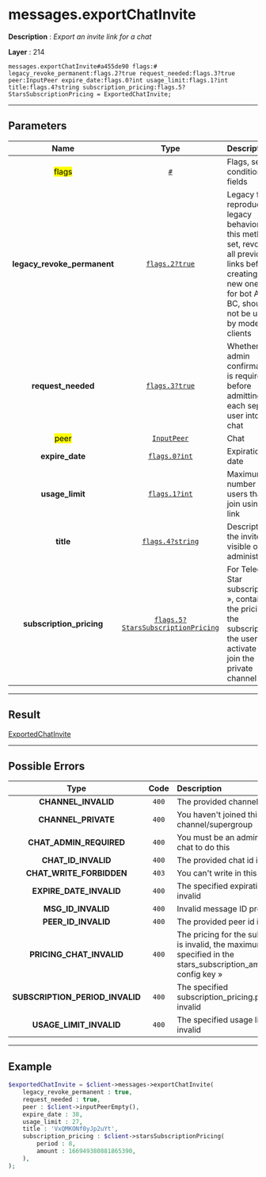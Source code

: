 # messages.exportChatInvite

**Description** : *Export an invite link for a chat*

**Layer** : 214

```tl
messages.exportChatInvite#a455de90 flags:# legacy_revoke_permanent:flags.2?true request_needed:flags.3?true peer:InputPeer expire_date:flags.0?int usage_limit:flags.1?int title:flags.4?string subscription_pricing:flags.5?StarsSubscriptionPricing = ExportedChatInvite;
```

---

## Parameters

| Name | Type | Description |
| :---: | :---: | :--- |
| <mark>flags</mark> | [`#`](type/#) | Flags, see TL conditional fields |
| **legacy_revoke_permanent** | [`flags.2?true`](type/true) | Legacy flag, reproducing legacy behavior of this method: if set, revokes all previous links before creating a new one. Kept for bot API BC, should not be used by modern clients |
| **request_needed** | [`flags.3?true`](type/true) | Whether admin confirmation is required before admitting each separate user into the chat |
| <mark>peer</mark> | [`InputPeer`](type/InputPeer) | Chat |
| **expire_date** | [`flags.0?int`](type/int) | Expiration date |
| **usage_limit** | [`flags.1?int`](type/int) | Maximum number of users that can join using this link |
| **title** | [`flags.4?string`](type/string) | Description of the invite link, visible only to administrators |
| **subscription_pricing** | [`flags.5?StarsSubscriptionPricing`](type/StarsSubscriptionPricing) | For Telegram Star subscriptions », contains the pricing of the subscription the user must activate to join the private channel |

---

## Result

[ExportedChatInvite](type/ExportedChatInvite)

---

## Possible Errors

| Type | Code | Description |
| :---: | :---: | :--- |
| **CHANNEL_INVALID** | `400` | The provided channel is invalid |
| **CHANNEL_PRIVATE** | `400` | You haven't joined this channel/supergroup |
| **CHAT_ADMIN_REQUIRED** | `400` | You must be an admin in this chat to do this |
| **CHAT_ID_INVALID** | `400` | The provided chat id is invalid |
| **CHAT_WRITE_FORBIDDEN** | `403` | You can't write in this chat |
| **EXPIRE_DATE_INVALID** | `400` | The specified expiration date is invalid |
| **MSG_ID_INVALID** | `400` | Invalid message ID provided |
| **PEER_ID_INVALID** | `400` | The provided peer id is invalid |
| **PRICING_CHAT_INVALID** | `400` | The pricing for the subscription is invalid, the maximum price is specified in the stars_subscription_amount_max config key » |
| **SUBSCRIPTION_PERIOD_INVALID** | `400` | The specified subscription_pricing.period is invalid |
| **USAGE_LIMIT_INVALID** | `400` | The specified usage limit is invalid |

---

## Example

```php
$exportedChatInvite = $client->messages->exportChatInvite(
	legacy_revoke_permanent : true,
	request_needed : true,
	peer : $client->inputPeerEmpty(),
	expire_date : 38,
	usage_limit : 27,
	title : 'VxQMKONf0yJp2uYt',
	subscription_pricing : $client->starsSubscriptionPricing(
		period : 8,
		amount : 166949380881865390,
	),
);
```